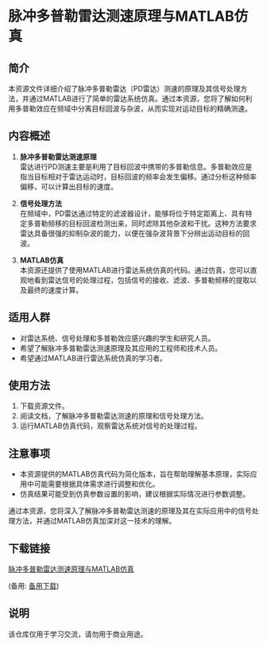 # 脉冲多普勒雷达测速原理与MATLAB仿真

## 简介
本资源文件详细介绍了脉冲多普勒雷达（PD雷达）测速的原理及其信号处理方法，并通过MATLAB进行了简单的雷达系统仿真。通过本资源，您将了解如何利用多普勒效应在频域中分离目标回波与杂波，从而实现对运动目标的精确测速。

## 内容概述
1. **脉冲多普勒雷达测速原理**  
   雷达进行PD测速主要是利用了目标回波中携带的多普勒信息。多普勒效应是指当目标相对于雷达运动时，目标回波的频率会发生偏移。通过分析这种频率偏移，可以计算出目标的速度。

2. **信号处理方法**  
   在频域中，PD雷达通过特定的滤波器设计，能够将位于特定距离上、具有特定多普勒频移的目标回波检测出来，同时滤除其他杂波和干扰。这种方法要求雷达具备很强的抑制杂波的能力，以便在强杂波背景下分辨出运动目标的回波。

3. **MATLAB仿真**  
   本资源还提供了使用MATLAB进行雷达系统仿真的代码。通过仿真，您可以直观地看到雷达信号的处理过程，包括信号的接收、滤波、多普勒频移的提取以及最终的速度计算。

## 适用人群
- 对雷达系统、信号处理和多普勒效应感兴趣的学生和研究人员。
- 希望了解脉冲多普勒雷达测速原理及其应用的工程师和技术人员。
- 希望通过MATLAB进行雷达系统仿真的学习者。

## 使用方法
1. 下载资源文件。
2. 阅读文档，了解脉冲多普勒雷达测速的原理和信号处理方法。
3. 运行MATLAB仿真代码，观察雷达系统对信号的处理过程。

## 注意事项
- 本资源提供的MATLAB仿真代码为简化版本，旨在帮助理解基本原理，实际应用中可能需要根据具体需求进行调整和优化。
- 仿真结果可能受到仿真参数设置的影响，建议根据实际情况进行参数调整。

通过本资源，您将深入了解脉冲多普勒雷达测速的原理及其在实际应用中的信号处理方法，并通过MATLAB仿真加深对这一技术的理解。

## 下载链接
[脉冲多普勒雷达测速原理与MATLAB仿真](https://pan.quark.cn/s/93e740a047a9) 

(备用: [备用下载](https://pan.baidu.com/s/1Yg2dvAMy8Y796lH18I9KHQ?pwd=1234))

## 说明

该仓库仅用于学习交流，请勿用于商业用途。
